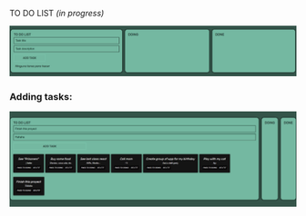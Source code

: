 TO DO LIST <i>(in progress)</i>

![Platform](./to_do_list_01.jpg)

<h3>Adding tasks:</h3>

![Tasks](./to_do_list_02.jpg)

